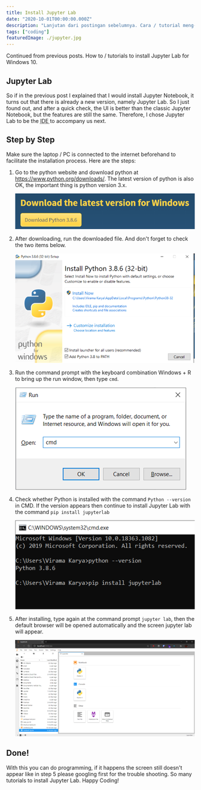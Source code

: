 ```yaml
---
title: Install Jupyter Lab
date: "2020-10-01T00:00:00.000Z"
description: "Lanjutan dari postingan sebelumnya. Cara / tutorial meng-install Jupyter Lab untuk Windows 10."
tags: ["coding"]
featuredImage: ./jupyter.jpg
---
```


Continued from previous posts. How to / tutorials to install Jupyter Lab for Windows 10.

## Jupyter Lab

So if in the previous post I explained that I would install Jupyter Notebook, it turns out that there is already a new version, namely Jupyter Lab. So I just found out, and after a quick check, the UI is better than the classic Jupyter Notebook, but the features are still the same. Therefore, I chose Jupyter Lab to be the <abbr title = "Integerated Development Environment"> IDE </abbr> to accompany us next.

## Step by Step

Make sure the laptop / PC is connected to the internet beforehand to facilitate the installation process. Here are the steps:

1. Go to the python website and download python at https://www.python.org/downloads/. The latest version of python is also OK, the important thing is python version 3.x.

   ![Web Page Download Python](./image1.png "Download Python according to version")

2. After downloading, run the downloaded file. And don't forget to check the two items below.

   ![Menu Install Python](./image2.png "Don't forget to check")

3. Run the command prompt with the keyboard combination Windows + R to bring up the run window, then type `cmd`.

   ![Jendela Run](./image3.png "Type cmd")

4. Check whether Python is installed with the command `Python --version` in CMD. If the version appears then continue to install Jupyter Lab with the command `pip install jupyterlab`

   ![Jendela CMD](./image4.png "Install Jupyterlab")

5. After installing, type again at the command prompt `jupyter lab`, then the default browser will be opened automatically and the screen jupyter lab will appear.
   
   ![Jupyter Lab dalam browser](./image5.png "Display of Jupyter Lab inside a browser")

## Done!

With this you can do programming, if it happens the screen still doesn't appear like in step 5 please googling first for the trouble shooting. So many tutorials to install Jupyter Lab. Happy Coding! 